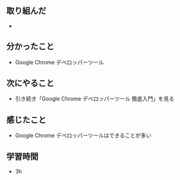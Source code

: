 ## 取り組んだ
- 
## 分かったこと
- Google Chrome デベロッパーツール
## 次にやること
- 引き続き「Google Chrome デベロッパーツール 徹底入門」を見る
## 感じたこと
- Google Chrome デベロッパーツールはできることが多い
## 学習時間
- 3h

